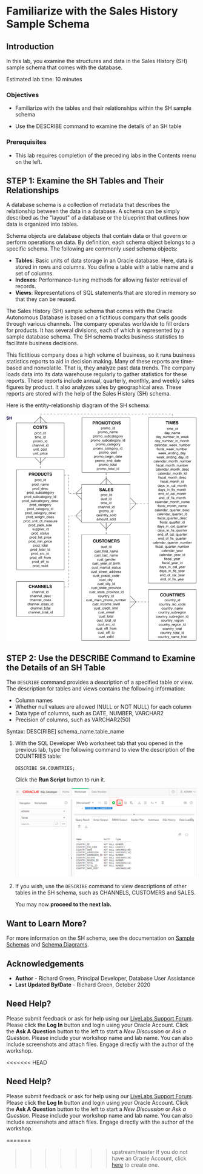 <!-- Updated March 24, 2020 -->


# Familiarize with the Sales History Sample Schema


## Introduction

In this lab, you examine the structures and data in the Sales History (SH) sample schema that comes with the database.

Estimated lab time: 10 minutes

### Objectives

-   Familiarize with the tables and their relationships within the SH sample schema

-   Use the DESCRIBE command to examine the details of an SH table


### Prerequisites

-   This lab requires completion of the preceding labs in the Contents menu on the left.

## **STEP 1:** Examine the SH Tables and Their Relationships

A database schema is a collection of metadata that describes the relationship between the data in a database. A schema can be simply described as the "layout" of a database or the blueprint that outlines how data is organized into tables.

Schema objects are database objects that contain data or that govern or perform operations on data. By definition, each schema object belongs to a specific schema. The following are commonly used schema objects:
-   **Tables**: Basic units of data storage in an Oracle database. Here, data is stored in rows and columns. You define a table with a table name and a set of columns.
-   **Indexes**: Performance-tuning methods for allowing faster retrieval of records.
-   **Views**: Representations of SQL statements that are stored in memory so that they can be reused.

The Sales History (SH) sample schema that comes with the Oracle Autonomous Database is based on a fictitious company that sells goods through various channels. The company operates worldwide to fill orders for products. It has several divisions, each of which is represented by a sample database schema. The SH schema tracks business statistics to facilitate business decisions.

This fictitious company does a high volume of business, so it runs business statistics reports to aid in decision making. Many of these reports are time-based and nonvolatile. That is, they analyze past data trends. The company loads data into its data warehouse regularly to gather statistics for these reports. These reports include annual, quarterly, monthly, and weekly sales figures by product. It also analyzes sales by geographical area. These reports are stored with the help of the Sales History (SH) schema.

Here is the entity-relationship diagram of the SH schema:

![](./images/sales_history_sh_schema_er_diagram.png " ")

## **STEP 2:** Use the DESCRIBE Command to Examine the Details of an SH Table

The `DESCRIBE` command provides a description of a specified table or view. The description for tables and views contains the following information:
-   Column names
-   Whether null values are allowed (NULL or NOT NULL) for each column
-   Data type of columns, such as DATE, NUMBER, VARCHAR2
-   Precision of columns, such as VARCHAR2(50)

Syntax: DESC[RIBE] schema\_name.table\_name

1. With the SQL Developer Web worksheet tab that you opened in the previous lab, type the following command to view the description of the COUNTRIES table:

    `DESCRIBE SH.COUNTRIES;`

    Click the **Run Script** button to run it.

    ![](images/describe_countries.png " ")

2. If you wish, use the `DESCRIBE` command to view descriptions of other tables in the SH schema, such as CHANNELS, CUSTOMERS and SALES.

    You may now **proceed to the next lab.**

## Want to Learn More?

For more information on the SH schema, see the documentation on [Sample Schemas](https://docs.oracle.com/en/database/oracle/oracle-database/19/comsc/introduction-to-sample-schemas.html#GUID-844E92D8-A4C8-4522-8AF5-761D4BE99200) and [Schema Diagrams](https://docs.oracle.com/en/database/oracle/oracle-database/19/comsc/schema-diagrams.html#GUID-D268A4DE-BA8D-428E-B47F-80519DC6EE6E).

## Acknowledgements

- **Author** - Richard Green, Principal Developer, Database User Assistance
- **Last Updated By/Date** - Richard Green, October 2020

## Need Help?
Please submit feedback or ask for help using our [LiveLabs Support Forum](https://community.oracle.com/tech/developers/categories/database-19c). Please click the **Log In** button and login using your Oracle Account. Click the **Ask A Question** button to the left to start a *New Discussion* or *Ask a Question*.  Please include your workshop name and lab name.  You can also include screenshots and attach files.  Engage directly with the author of the workshop.

<<<<<<< HEAD
## Need Help?
Please submit feedback or ask for help using our [LiveLabs Support Forum](https://community.oracle.com/tech/developers/categories/livelabsdiscussions). Please click the **Log In** button and login using your Oracle Account. Click the **Ask A Question** button to the left to start a *New Discussion* or *Ask a Question*.  Please include your workshop name and lab name.  You can also include screenshots and attach files.  Engage directly with the author of the workshop.

=======
>>>>>>> upstream/master
If you do not have an Oracle Account, click [here](https://profile.oracle.com/myprofile/account/create-account.jspx) to create one.

